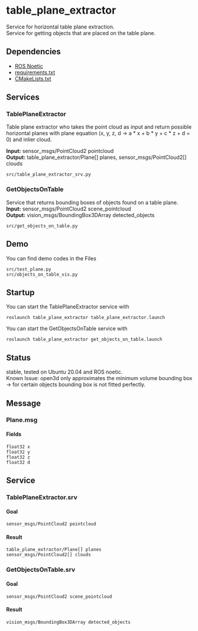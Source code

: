 # table_plane_extractor
Service for horizontal table plane extraction.  
Service for getting objects that are placed on the table plane.

## Dependencies ##
- [ROS Noetic](http://wiki.ros.org/noetic/Installation/Ubuntu) 
- [requirements.txt](requirements.txt)
- [CMakeLists.txt](CMakeLists.txt)

## Services

### TablePlaneExtractor
Table plane extractor who takes the point cloud as input and return possible horizontal planes with plane equation (x, y, z, d -> a * x + b * y + c * z + d = 0) and inlier cloud.

**Input:** sensor_msgs/PointCloud2 pointcloud  
**Output:** table_plane_extractor/Plane[] planes, sensor_msgs/PointCloud2[] clouds

```
src/table_plane_extractor_srv.py
```

### GetObjectsOnTable
Service that returns bounding boxes of objects found on a table plane.  
**Input:** sensor_msgs/PointCloud2 scene_pointcloud  
**Output:** vision_msgs/BoundingBox3DArray detected_objects
```
src/get_objects_on_table.py
```

## Demo

You can find demo codes in the Files  
```
src/test_plane.py
src/objects_on_table_vis.py
```

## Startup

You can start the TablePlaneExtractor service with
```
roslaunch table_plane_extractor table_plane_extractor.launch
```
You can start the GetObjectsOnTable service with
```
roslaunch table_plane_extractor get_objects_on_table.launch
```

## Status
stable, tested on Ubuntu 20.04 and ROS noetic.  
Known Issue: open3d only approximates the minimum volume bounding box -> for certain objects bounding box is not fitted perfectly.

## Message

### Plane.msg

#### Fields
```
float32 x
float32 y
float32 z
float32 d
```

## Service

### TablePlaneExtractor.srv

#### Goal
```
sensor_msgs/PointCloud2 pointcloud
```

#### Result
```
table_plane_extractor/Plane[] planes
sensor_msgs/PointCloud2[] clouds
```

### GetObjectsOnTable.srv
#### Goal
```
sensor_msgs/PointCloud2 scene_pointcloud  
```

#### Result
```
vision_msgs/BoundingBox3DArray detected_objects
```


